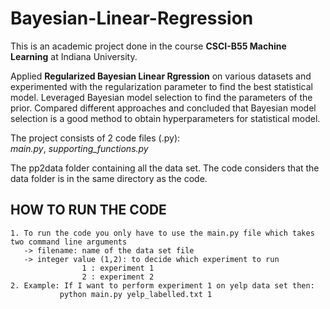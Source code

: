# Bayesian-Linear-Regression

This is an academic project done in the course **CSCI-B55 Machine Learning** at Indiana University.

Applied **Regularized Bayesian Linear Rgression** on various datasets and experimented with the regularization parameter to find the best
statistical model. Leveraged Bayesian model selection to find the parameters of the prior. Compared different approaches and concluded
that Bayesian model selection is a good method to obtain hyperparameters for statistical model.

The project consists of 2 code files (.py):\
_main.py_, _supporting_functions.py_

The pp2data folder containing all the data set. The code considers that the data folder is in the same directory as the code.

## HOW TO RUN THE CODE
    1. To run the code you only have to use the main.py file which takes two command line arguments
       -> filename: name of the data set file
       -> integer value (1,2): to decide which experiment to run
	                1 : experiment 1
	                2 : experiment 2
    2. Example: If I want to perform experiment 1 on yelp data set then:
               python main.py yelp_labelled.txt 1
